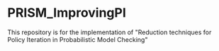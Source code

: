 # PRISM_ImprovingPI
This repository is for the implementation of "Reduction techniques for Policy Iteration in Probabilistic Model Checking"
